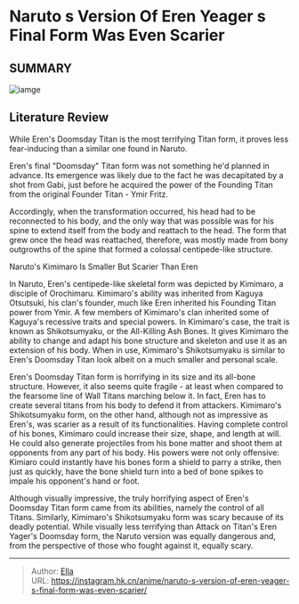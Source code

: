 # Naruto s Version Of Eren Yeager s Final Form Was Even Scarier


## SUMMARY 

![iamge](https://static1.srcdn.com/wordpress/wp-content/uploads/2023/10/naruto-eren-doomsday-titan.jpg)

## Literature Review

While Eren&#39;s Doomsday Titan is the most terrifying Titan form, it proves less fear-inducing than a similar one found in Naruto.





Eren&#39;s final &#34;Doomsday&#34; Titan form was not something he&#39;d planned in advance. Its emergence was likely due to the fact he was decapitated by a shot from Gabi, just before he acquired the power of the Founding Titan from the original Founder Titan - Ymir Fritz.




          

Accordingly, when the transformation occurred, his head had to be reconnected to his body, and the only way that was possible was for his spine to extend itself from the body and reattach to the head. The form that grew once the head was reattached, therefore, was mostly made from bony outgrowths of the spine that formed a colossal centipede-like structure.


 Naruto&#39;s Kimimaro Is Smaller But Scarier Than Eren 
          

In Naruto, Eren&#39;s centipede-like skeletal form was depicted by Kimimaro, a disciple of Orochimaru. Kimimaro&#39;s ability was inherited from Kaguya Otsutsuki, his clan&#39;s founder, much like Eren inherited his Founding Titan power from Ymir. A few members of Kimimaro&#39;s clan inherited some of Kaguya&#39;s recessive traits and special powers. In Kimimaro&#39;s case, the trait is known as Shikotsumyaku, or the All-Killing Ash Bones. It gives Kimimaro the ability to change and adapt his bone structure and skeleton and use it as an extension of his body. When in use, Kimimaro&#39;s Shikotsumyaku is similar to Eren&#39;s Doomsday Titan look albeit on a much smaller and personal scale.




Eren&#39;s Doomsday Titan form is horrifying in its size and its all-bone structure. However, it also seems quite fragile - at least when compared to the fearsome line of Wall Titans marching below it. In fact, Eren has to create several titans from his body to defend it from attackers. Kimimaro&#39;s Shikotsumyaku form, on the other hand, although not as impressive as Eren&#39;s, was scarier as a result of its functionalities. Having complete control of his bones, Kimimaro could increase their size, shape, and length at will. He could also generate projectiles from his bone matter and shoot them at opponents from any part of his body. His powers were not only offensive: Kimiaro could instantly have his bones form a shield to parry a strike, then just as quickly, have the bone shield turn into a bed of bone spikes to impale his opponent&#39;s hand or foot.

          




Although visually impressive, the truly horrifying aspect of Eren&#39;s Doomsday Titan form came from its abilities, namely the control of all Titans. Similarly, Kimimaro&#39;s Shikotsumyaku form was scary because of its deadly potential. While visually less terrifying than Attack on Titan&#39;s Eren Yager&#39;s Doomsday form, the Naruto version was equally dangerous and, from the perspective of those who fought against it, equally scary.



---

> Author: [Ella](https://instagram.hk.cn/)  
> URL: https://instagram.hk.cn/anime/naruto-s-version-of-eren-yeager-s-final-form-was-even-scarier/  


